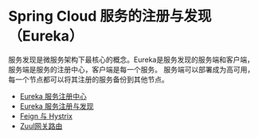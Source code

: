 # Spring Cloud 服务的注册与发现（Eureka）

服务发现是微服务架构下最核心的概念。Eureka是服务发现的服务端和客户端，服务端是服务的注册中心，客户端是每一个服务。
服务端可以部署成为高可用，每一个节点都可以将其注册的服务备份到其他节点。

* [Eureka 服务注册中心](/eureka-server.md)
* [Eureka 服务注册与发现](/eureka-client.md)
* [Feign 与 Hystrix](/feign.md)
* [Zuul网关路由](/zuul.md)

